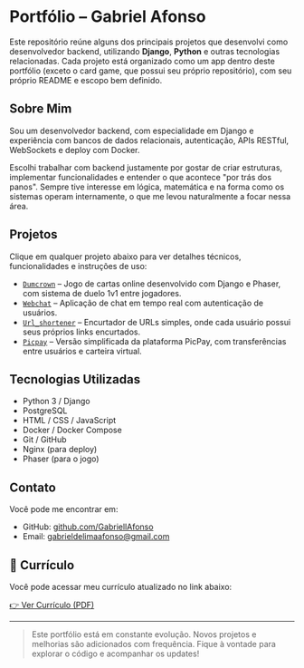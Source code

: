 # Portfólio – Gabriel Afonso

Este repositório reúne alguns dos principais projetos que desenvolvi como desenvolvedor backend, utilizando **Django**, **Python** e outras tecnologias relacionadas. Cada projeto está organizado como um app dentro deste portfólio (exceto o card game, que possui seu próprio repositório), com seu próprio README e escopo bem definido.

## Sobre Mim

Sou um desenvolvedor backend, com especialidade em Django e experiência com bancos de dados relacionais, autenticação, APIs RESTful, WebSockets e deploy com Docker.

Escolhi trabalhar com backend justamente por gostar de criar estruturas, implementar funcionalidades e entender o que acontece "por trás dos panos". Sempre tive interesse em lógica, matemática e na forma como os sistemas operam internamente, o que me levou naturalmente a focar nessa área.
## Projetos

Clique em qualquer projeto abaixo para ver detalhes técnicos, funcionalidades e instruções de uso:

- [`Dumcrown`](https://github.com/GabriellAfonso/dumcrown) – Jogo de cartas online desenvolvido com Django e Phaser, com sistema de duelo 1v1 entre jogadores.
- [`Webchat`](https://github.com/GabriellAfonso/portfolio/blob/main/portfolio/apps/webchat/README_webchat.md) – Aplicação de chat em tempo real com autenticação de usuários.
- [`Url_shortener`](https://github.com/GabriellAfonso/portfolio/blob/main/portfolio/apps/url_shortener/README_url_shortener.md) – Encurtador de URLs simples, onde cada usuário possui seus próprios links encurtados.
- [`Picpay`](https://github.com/GabriellAfonso/portfolio/blob/main/portfolio/apps/picpay/README_picpay.md) – Versão simplificada da plataforma PicPay, com transferências entre usuários e carteira virtual.


## Tecnologias Utilizadas

- Python 3 / Django
- PostgreSQL
- HTML / CSS / JavaScript
- Docker / Docker Compose
- Git / GitHub
- Nginx (para deploy)
- Phaser (para o jogo)


## Contato

Você pode me encontrar em:
- GitHub: [github.com/GabriellAfonso](https://github.com/GabriellAfonso)
- Email: gabrieldelimaafonso@gmail.com
  


## 📄 Currículo

Você pode acessar meu currículo atualizado no link abaixo:

[👉 Ver Currículo (PDF)](https://exemplo.com/seu-curriculo.pdf)

---
> Este portfólio está em constante evolução. Novos projetos e melhorias são adicionados com frequência. Fique à vontade para explorar o código e acompanhar os updates!
